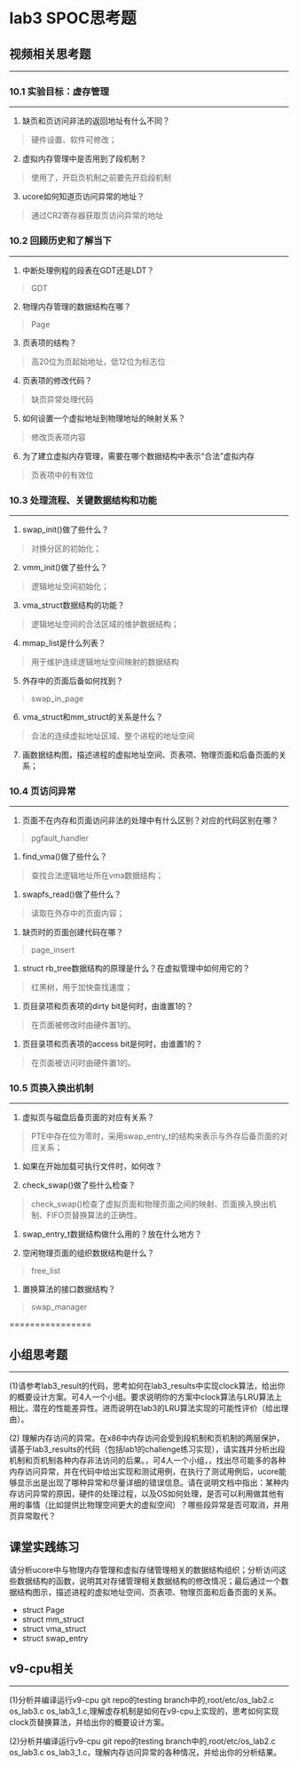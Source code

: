# lab3 SPOC思考题

## 视频相关思考题
---
### 10.1 实验目标：虚存管理
---

1. 缺页和页访问非法的返回地址有什么不同？

> 硬件设置、软件可修改；

2. 虚拟内存管理中是否用到了段机制？

>  使用了，开启页机制之前要先开启段机制

3. ucore如何知道页访问异常的地址？

> 通过CR2寄存器获取页访问异常的地址


### 10.2 回顾历史和了解当下
---

1. 中断处理例程的段表在GDT还是LDT？

 > GDT

2. 物理内存管理的数据结构在哪？
> Page

3. 页表项的结构？
> 高20位为页起始地址，低12位为标志位

4. 页表项的修改代码？
 > 缺页异常处理代码
 
5. 如何设置一个虚拟地址到物理地址的映射关系？
 > 修改页表项内容
 
6. 为了建立虚拟内存管理，需要在哪个数据结构中表示“合法”虚拟内存
> 页表项中的有效位
 
### 10.3 处理流程、关键数据结构和功能
---

1. swap_init()做了些什么？
 > 对换分区的初始化；

2. vmm_init()做了些什么？
 > 逻辑地址空间初始化；
3. vma_struct数据结构的功能？
 > 逻辑地址空间的合法区域的维护数据结构；
4. mmap_list是什么列表？
 > 用于维护连续逻辑地址空间映射的数据结构
5. 外存中的页面后备如何找到？
 > swap_in_page
6. vma_struct和mm_struct的关系是什么？
 > 合法的连续虚拟地址区域、整个进程的地址空间
7. 画数据结构图，描述进程的虚拟地址空间、页表项、物理页面和后备页面的关系；

### 10.4 页访问异常
---

1. 页面不在内存和页面访问非法的处理中有什么区别？对应的代码区别在哪？   

 >  pgfault_handler
 
1. find_vma()做了些什么？
 
 > 查找合法逻辑地址所在vma数据结构；
1. swapfs_read()做了些什么？
  > 读取在外存中的页面内容；
1. 缺页时的页面创建代码在哪？
  > page_insert
1. struct rb_tree数据结构的原理是什么？在虚拟管理中如何用它的？
  > 红黑树，用于加快查找速度；
1. 页目录项和页表项的dirty bit是何时，由谁置1的？
> 在页面被修改时由硬件置1的。
 
1. 页目录项和页表项的access bit是何时，由谁置1的？
> 在页面被访问时由硬件置1的。

### 10.5 页换入换出机制
---

1. 虚拟页与磁盘后备页面的对应有关系？
 
  > PTE中存在位为零时，采用swap_entry_t的结构来表示与外存后备页面的对应关系；
  
1. 如果在开始加载可执行文件时，如何改？
 
1. check_swap()做了些什么检查？

> check_swap()检查了虚拟页面和物理页面之间的映射、页面换入换出机制、FIFO页替换算法的正确性。
 
1. swap_entry_t数据结构做什么用的？放在什么地方？
 
 
1. 空闲物理页面的组织数据结构是什么？
> free_list 
1. 置换算法的接口数据结构？

 > swap_manager

================


## 小组思考题
---
(1)请参考lab3_result的代码，思考如何在lab3_results中实现clock算法，给出你的概要设计方案。可4人一个小组。要求说明你的方案中clock算法与LRU算法上相比，潜在的性能差异性。进而说明在lab3的LRU算法实现的可能性评价（给出理由）。

(2) 理解内存访问的异常。在x86中内存访问会受到段机制和页机制的两层保护，请基于lab3_results的代码（包括lab1的challenge练习实现），请实践并分析出段机制和页机制各种内存非法访问的后果。，可4人一个小组，，找出尽可能多的各种内存访问异常，并在代码中给出实现和测试用例，在执行了测试用例后，ucore能够显示出是出现了哪种异常和尽量详细的错误信息。请在说明文档中指出：某种内存访问异常的原因，硬件的处理过程，以及OS如何处理，是否可以利用做其他有用的事情（比如提供比物理空间更大的虚拟空间）？哪些段异常是否可取消，并用页异常取代？

## 课堂实践练习

请分析ucore中与物理内存管理和虚拟存储管理相关的数据结构组织；分析访问这些数据结构的函数，说明其对存储管理相关数据结构的修改情况；最后通过一个数据结构图示，描述进程的虚拟地址空间、页表项、物理页面和后备页面的关系。

 * struct Page
 * struct mm_struct
 * struct vma_struct
 * struct swap_entry

## v9-cpu相关
---
(1)分析并编译运行v9-cpu git repo的testing branch中的,root/etc/os_lab2.c os_lab3.c os_lab3_1.c,理解虚存机制是如何在v9-cpu上实现的，思考如何实现clock页替换算法，并给出你的概要设计方案。

(2)分析并编译运行v9-cpu git repo的testing branch中的,root/etc/os_lab2.c os_lab3.c os_lab3_1.c，理解内存访问异常的各种情况，并给出你的分析结果。
